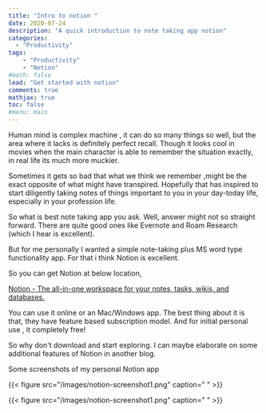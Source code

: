 ```yaml
---
title: "Intro to notion "
date: 2020-07-24
description: "A quick introduction to note taking app notion"
categories:
  - "Productivity"
tags: 
    - "Productivity"
    - "Notion"
#math: false
lead: "Get started with notion"
comments: true
mathjax: true
toc: false
#menu: main
---
```


Human mind is complex machine , it can do so many things so well, but the area where it lacks is definitely perfect recall. Though it looks cool in movies when the main character is able to remember the situation exactly, in real life its much more muckier.

Sometimes it gets so bad that what we think we remember ,might be the exact opposite of what might have transpired. Hopefully that has inspired to start diligently taking notes of things important to you in your day-today life, especially in your profession life.   

So what is best note taking app you ask. Well, answer might not so straight forward. There are quite good ones like Evernote and Roam Research (which I hear is excellent).

But for me personally I wanted a simple note-taking plus MS word type functionality app. For that i think Notion is excellent. 

So you can get Notion at below location,

[Notion - The all-in-one workspace for your notes, tasks, wikis, and databases.](https://www.notion.so/)

You can use it online or an Mac/Windows app. The best thing about it is that, they have feature based subscription model. And for initial personal use , it completely free! 

So why don't download and start exploring. I can maybe elaborate on some additional features of Notion in another blog.

Some screenshots of my personal Notion app

{{< figure src="/images/notion-screenshot1.png" caption=" " >}}

{{< figure src="/images/notion-screenshot1.png" caption=" " >}}